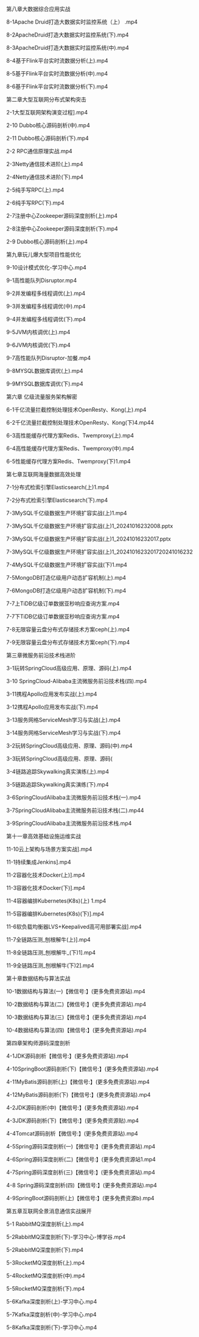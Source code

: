 
第八章大数据综合应用实战

8-1Apache Druid打造大数据实时监控系统（上） .mp4

8-2ApacheDruid打造大数据实时监控系统(下).mp4

8-3ApacheDruid打造大数据实时监控系统(中).mp4

8-4基于Flink平台实时流数据分析(上).mp4

8-5基于Flink平台实时流数据分析(中).mp4

8-6基于Flink平台实时流数据分析(下).mp4

第二章大型互联网分布式架构突击

2-1大型互联网架构演变过程].mp4

2-10 Dubbo核心源码剖析(中).mp4

2-11 Dubbo核心源码剖析(下).mp4

2-2 RPC通信原理实战.mp4

2-3Netty通信技术进阶(上).mp4

2-4Netty通信技术进阶(下).mp4

2-5纯手写RPC(上).mp4

2-6纯手写RPC(下).mp4

2-7注册中心Zookeeper源码深度剖析(上).mp4

2-8注册中心Zookeeper源码深度剖析(下).mp4

2-9 Dubbo核心源码剖析(上).mp4

第九章玩儿爆大型项目性能优化

9-10设计模式优化-学习中心.mp4

9-1高性能队列Disruptor.mp4

9-2并发编程多线程调优(上).mp4

9-3并发编程多线程调优(中).mp4

9-4并发编程多线程调优(下).mp4

9-5JVM内核调优(上).mp4

9-6JVM内核调优(下).mp4

9-7高性能队列Disruptor-加餐.mp4

9-8MYSQL数据库调优(上).mp4

9-9MYSQL数据库调优(下).mp4

第六章 亿级流量服务架构解密

6-1千亿流量拦截控制处理技术OpenResty、Kong(上).mp4

6-2千亿流量拦截控制处理技术OpenResty、Kong(下)4.mp44

6-3高性能缓存代理方案Redis、Twemproxy(上).mp4

6-4高性能缓存代理方案Redis、Twemproxy(中).mp4

6-5性能缓存代理方案Redis、Twemproxy(下)1.mp4

第七章互联网海量数据高效处理

7-1分布式检索引擎Elasticsearch(上)1.mp4

7-2分布式检索引擎Elasticsearch(下).mp4

7-3MySQL千亿级数据生产环境扩容实战(上)1.mp4

7-3MySQL千亿级数据生产环境扩容实战(上)1_20241016232008.pptx

7-3MySQL千亿级数据生产环境扩容实战(上)1_20241016232017.pptx

7-3MySQL千亿级数据生产环境扩容实战(上)1_2024101623201720241016232

7-4MySQL千亿级数据生产环境扩容实战(下)1.mp4

7-5MongoDB打造亿级用户动态扩容机制(上).mp4

7-6MongoDB打造亿级用户动态扩容机制(下).mp4

7-7上TiDB亿级订单数据亚秒响应查询方案.mp4

7-7下TiDB亿级订单数据亚秒响应查询方案.mp4

7-8无限容量云盘分布式存储技术方案ceph(上).mp4

7-9无限容量云盘分布式存储技术方案ceph(下).mp4

第三章微服务前沿技术栈进阶

3-1玩转SpringCloud高级应用、原理、源码(上).mp4

3-10 SpringCloud-Alibaba主流微服务前沿技术栈(四).mp4

3-11携程Apollo应用发布实战(上).mp4

3-12携程Apollo应用发布实战(下).mp4

3-13服务网格ServiceMesh学习与实战(上).mp4

3-14服务网格ServiceMesh学习与实战(下).mp4

3-2玩转SpringCloud高级应用、原理、源码(中).mp4

3-3玩转SpringCloud高级应用、原理、源码(

3-4链路追踪Skywalking真实演练(上).mp4

3-5链路追踪Skywalking真实演练(下).mp4

3-6SpringCloudAlibaba主流微服务前沿技术栈(一).mp4

3-7SpringCloudAlibaba主流微服务前沿技术栈(二).mp44

3-9SpringCloudAlibaba主流微服务前沿技术栈.mp4

第十一章高效基础设施运维实战

11-10云上架构与场景方案实战].mp4

11-1持续集成Jenkins].mp4

11-2容器化技术Docker(上)].mp4

11-3容器化技术Docker(下)].mp4

11-4容器编排Kubernetes(K8s)(上) 1.mp4

11-5容器编排Kubernetes(K8s)(下)].mp4

11-6软负载均衡器LVS+Keepalived高可用部署实战].mp4

11-7全链路压测_刨根解牛(上)].mp4

11-8全链路压测_刨根解牛_(下)1].mp4

11-9全链路压测_刨根解牛(下)2].mp4

第十章数据结构与算法实战

10-1数据结构与算法(一)【微信号:】(更多免费资源站).mp4

10-2数据结构与算法(二)【微信号:】(更多免费资源站).mp4

10-3数据结构与算法(三)【微信号:】(更多免费资源站).mp4

10-4数据结构与算法(四)【微信号:】(更多免费资源站).mp4

第四章架构师源码深度剖析

4-1JDK源码剖析【微信号:】(更多免费资源站).mp4

4-10SpringBoot源码剖析(下)【微信号:】(更多免费资源站).mp4

4-11MyBatis源码剖析(上)【微信号:】(更多免费资源站).mp4

4-12MyBatis源码剖析(下)【微信号:】(更多免费资源站).mp4

4-2JDK源码剖析(中)【微信号:】(更多免费资源站).mp4

4-3JDK源码剖析(下)【微信号:】(更多免费资源贴).mp4

4-4Tomcat源码剖析【微信号:】(更多免费资源站).mp4

4-5Spring源码深度剖析(一)【微信号:】(更多免费资源站).mp4

4-6Spring源码深度剖析(二)【微信号:】(更多免费资源站1.mp4

4-7Spring源码深度剖析(三)【微信号:】(更多免费资源站).mp4

4-8 Spring源码深度剖析(四)【微信号:】(更多免费资源站).mp4

4-9SpringBoot源码剖析(上)【微信号:】(更多免费资源b).mp4

第五章互联网全景消息通信实战展开

5-1 RabbitMQ深度剖析(上).mp4

5-2RabbitMQ深度剖析(下)-学习中心-博学谷.mp4

5-2RabbitMQ深度剖析(下).mp4

5-3RocketMQ深度剖析(上).mp4

5-4RocketMQ深度剖析(中).mp4

5-5RocketMQ深度剖析(下).mp4

5-6Kafka深度剖析(上)-学习中心.mp4

5-7Kafka深度剖析(中)-学习中心.mp4

5-8Kafka深度剖析(下)-学习中心.mp4